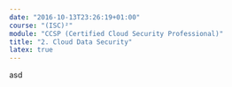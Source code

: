 ```yaml
---
date: "2016-10-13T23:26:19+01:00"
course: "(ISC)²"
module: "CCSP (Certified Cloud Security Professional)"
title: "2. Cloud Data Security"
latex: true
---
```

asd
